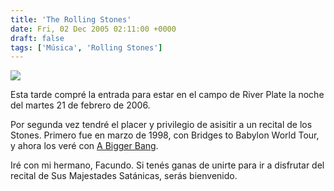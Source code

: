 ```yaml
---
title: 'The Rolling Stones'
date: Fri, 02 Dec 2005 02:11:00 +0000
draft: false
tags: ['Música', 'Rolling Stones']
---
```


[![](http://photos1.blogger.com/blogger/4304/163/320/RStonesBBT.jpg)](http://photos1.blogger.com/blogger/4304/163/1600/RStonesBBT.jpg)

Esta tarde compré la entrada para estar en el campo de River Plate la noche del 
martes 21 de febrero de 2006. 

Por segunda vez tendré el placer y privilegio de asisitir a un recital de los 
Stones. Primero fue en marzo de 1998, con Bridges to Babylon World Tour, y ahora 
los veré con [A Bigger Bang](http://www.rollingstones.com/abiggerbang/). 

Iré con mi hermano, Facundo. Si tenés ganas de unirte para ir a disfrutar del 
recital de Sus Majestades Satánicas, serás bienvenido.
